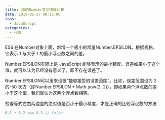 ```yaml
---
title: JS的Number类型精度计算
date: 2019-05-27 08:15:00
tags:
  - JavaScript
categories:
  - 代码
---
```

ES6 在Number对象上面，新增一个极小的常量Number.EPSILON。根据规格，它表示 1 与大于 1 的最小浮点数之间的差。

Number.EPSILON实际上是 JavaScript 能够表示的最小精度。误差如果小于这个值，就可以认为已经没有意义了，即不存在误差了。

Number.EPSILON可以用来设置“能够接受的误差范围”。比如，误差范围设为 2 的-50 次方（即Number.EPSILON * Math.pow(2, 2)），即如果两个浮点数的差小于这个值，我们就认为这两个浮点数相等。

检查等式左右两边差的绝对值是否小于最小精度，才是正确的比较浮点数的方法
```javascript
0.1 + 0.2 === 0.3 // false



```